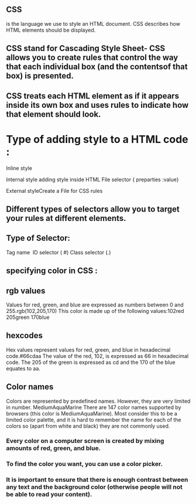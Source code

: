 ## CSS
 is the language we use to style an HTML document. CSS describes how HTML elements should be displayed.

## CSS stand for Cascading Style Sheet- CSS allows you to create rules that control the way that each individual box (and the contentsof that box) is presented.

## CSS treats each HTML element as if it appears inside its own box and uses rules to indicate how that element should look.


# Type of adding style to a HTML code :

Inline style <p style ="properties : value">

Internal style adding style inside HTML File selector { preparties :value}

External styleCreate a File for CSS rules<link re1 ="stylesheet" href= "css/style.css">


##  Different types of selectors allow you to target your rules at different elements.

## Type of Selector:
Tag name 
ID selector ( #)
Class selector (.)

## specifying color in CSS :

## rgb values
 Values for red, green, and blue are expressed as numbers between 0 and 255.rgb(102,205,170) This color is made up of the following values:102red 205green 170blue

 ## hexcodes
  Hex values represent values for red, green, and blue in hexadecimal code.#66cdaa The value of the red, 102, is expressed as 66 in hexadecimal code. The 205 of the green is expressed as cd and the 170 of the blue equates to aa.

 ## Color names 
  Colors are represented by predefined names. However, they are very limited in number. MediumAquaMarine There are 147 color names supported by browsers (this color is MediumAquaMarine). Most consider this to be a limited color palette, and it is hard to remember the name for each of the colors so (apart from white and black) they are not commonly used.

 ### Every color on a computer screen is created by mixing amounts of red, green, and blue.

  ### To find the color you want, you can use a color picker.

  ### It is important to ensure that there is enough contrast between any text and the background color (otherwise people will not be able to read your content).